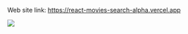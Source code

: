 Web site link: https://react-movies-search-alpha.vercel.app

<img src="blob:https://vercel.com/2c330b85-11d2-4a4e-8adb-f80cc6b98037" />
